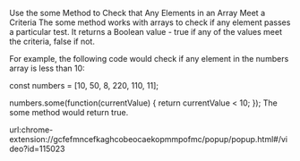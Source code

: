 Use the some Method to Check that Any Elements in an Array Meet a Criteria
The some method works with arrays to check if any element passes a particular test. It returns a Boolean value - true if any of the values meet the criteria, false if not.

For example, the following code would check if any element in the numbers array is less than 10:

const numbers = [10, 50, 8, 220, 110, 11];

numbers.some(function(currentValue) {
  return currentValue < 10;
});
The some method would return true.


url:chrome-extension://gcfefmncefkaghcobeocaekopmmpofmc/popup/popup.html#/video?id=115023